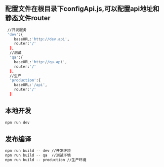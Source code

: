 
## 配置文件在根目录下configApi.js,可以配置api地址和静态文件router

``` bash
 //开发服务
 'dev':{
  	baseURL:'http://dev.api',
  	router:'/'
  },
  //测试
  'qa':{
  	baseURL:'http://qa.api',
  	router:'/'
  },
  //生产
  'production':{
  	baseURL:'/api',
  	router:'/'
  }
```
## 本地开发
``` bash
npm run dev
```
## 发布编译

``` bash
npm run build -- dev //开发环境
npm run build -- qa  //测试环境
npm run build -- production //生产环境
```